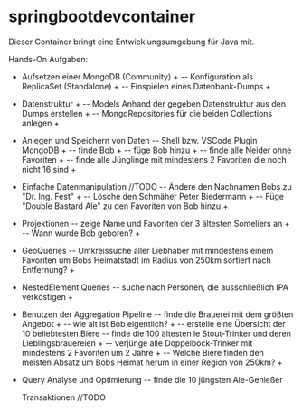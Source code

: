 # springbootdevcontainer

Dieser Container bringt eine Entwicklungsumgebung für Java mit.

Hands-On Aufgaben:

- Aufsetzen einer MongoDB (Community) +
-- Konfiguration als ReplicaSet (Standalone) +
-- Einspielen eines Datenbank-Dumps +

- Datenstruktur +
-- Models Anhand der gegeben Datenstruktur aus den Dumps erstellen +
-- MongoRepositories für die beiden Collections anlegen +

- Anlegen und Speichern von Daten
-- Shell bzw. VSCode Plugin MongoDB +
-- finde Bob +
-- füge Bob hinzu +
-- finde alle Neider ohne Favoriten +
-- finde alle Jünglinge mit mindestens 2 Favoriten die noch nicht 16 sind +

- Einfache Datenmanipulation​ //TODO
-- Ändere den Nachnamen Bobs zu "Dr. Ing. Fest" +
-- Lösche den Schmäher Peter Biedermann +
-- Füge "Double Bastard Ale" zu den Favoriten von Bob hinzu +

- Projektionen​
-- zeige Name und Favoriten der 3 ältesten Someliers an +
-- Wann wurde Bob geboren? +

- GeoQueries​
-- Umkreissuche aller Liebhaber mit mindestens einem Favoriten um Bobs Heimatstadt im Radius von 250km sortiert nach Entfernung? +

- NestedElement Queries​
-- suche nach Personen, die ausschließlich IPA verköstigen +

- Benutzen der Aggregation Pipeline​
-- finde die Brauerei mit dem größten Angebot +
-- wie alt ist Bob eigentlich? +
-- erstelle eine Übersicht der 10 beliebtesten Biere
-- finde die 100 ältesten le Stout-Trinker und deren Lieblingsbrauereien +
-- verjünge alle Doppelbock-Trinker mit mindestens 2 Favoriten um 2 Jahre +
-- Welche Biere finden den meisten Absatz um Bobs Heimat herum in einer Region von 250km? +

- Query Analyse und Optimierung
-- finde die 10 jüngsten Ale-Genießer

    Transaktionen​ //TODO
